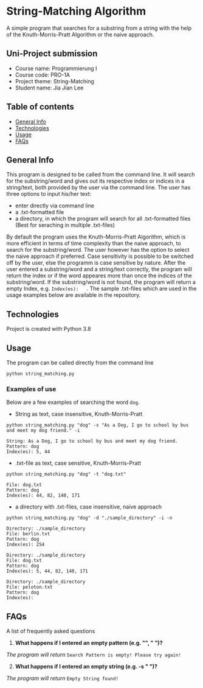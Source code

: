 # String-Matching Algorithm
A simple program that searches for a substring from a string with the help of the Knuth-Morris-Pratt Algorithm or the naive approach.

## Uni-Project submission
* Course name: Programmierung I
* Course code: PRO-1A
* Project theme: String-Matching
* Student name: Jia Jian Lee

## Table of contents
* [General Info](#general-info)
* [Technologies](#technologies)
* [Usage](#usage)
* [FAQs](#FAQs)

## General Info
This program is designed to be called from the command line. It will search for the substring/word and gives out its respective index or indices in a string/text, both provided by the user via the command line. The user has three options to input his/her text:
* enter directly via command line
* a .txt-formatted file
* a directory, in which the program will search for all .txt-formatted files (Best for seraching in multiple .txt-files)

By default the program uses the Knuth-Morris-Pratt Algorithm, which is more efficient in terms of time complexity than the naive approach, to search for the substring/word. The user however has the option to select the naive approach if preferred. Case sensitivity is possible to be switched off by the user, else the programm is case sensitive by nature. After the user entered a substring/word and a string/text correctly, the program will return the index or if the word appeares more than once the indices of the substring/word. If the substring/word is not found, the program will return a empty Index, e.g. ```Index(es):   ```. The sample .txt-files which are used in the usage examples below are available in the repository. 

## Technologies
Project is created with Python 3.8

## Usage
The program can be called directly from the command line

```python string_matching.py```

### Examples of use
Below are a few examples of searching the word ```dog```.
* String as text, case insensitive, Knuth-Morris-Pratt 

```python string_matching.py "dog" -s "As a Dog, I go to school by bus and meet my dog friend." -i```

```
String: As a Dog, I go to school by bus and meet my dog friend.
Pattern: dog
Index(es): 5, 44
```
* .txt-file as text, case sensitive, Knuth-Morris-Pratt

```python string_matching.py "dog" -t "dog.txt"```

```
File: dog.txt
Pattern: dog
Index(es): 44, 82, 140, 171
```

* a directory with .txt-files, case insensitive, naive approach

```python string_matching.py "dog" -d "./sample_directory" -i -n```

```
Directory: ./sample_directory
File: berlin.txt
Pattern: dog
Index(es): 254 

Directory: ./sample_directory
File: dog.txt
Pattern: dog
Index(es): 5, 44, 82, 140, 171 

Directory: ./sample_directory
File: peloton.txt
Pattern: dog
Index(es):  
```

## FAQs
A list of frequently asked questions
1. **What happens if I entered an empty pattern (e.g. "", " ")?**
 
_The program will return_ ```Search Pattern is empty! Please try again!```

2. __What happens if I entered an empty string (e.g. -s " ")?__ 

_The program will return_ ```Empty String found!```
